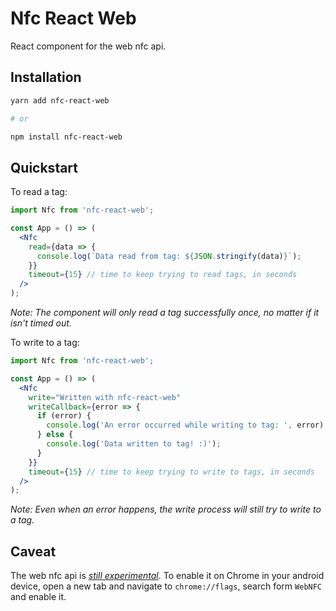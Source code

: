 # Nfc React Web

React component for the web nfc api.

## Installation

```bash
yarn add nfc-react-web

# or

npm install nfc-react-web
```

## Quickstart

To read a tag:

```jsx
import Nfc from 'nfc-react-web';

const App = () => (
  <Nfc
    read={data => {
      console.log(`Data read from tag: ${JSON.stringify(data)}`);
    }}
    timeout={15} // time to keep trying to read tags, in seconds
  />
);
```

_Note: The component will only read a tag successfully once, no matter if it isn't timed out._

To write to a tag:

```jsx
import Nfc from 'nfc-react-web';

const App = () => (
  <Nfc
    write="Written with nfc-react-web"
    writeCallback={error => {
      if (error) {
        console.log('An error occurred while writing to tag: ', error);
      } else {
        console.log('Data written to tag! :)');
      }
    }}
    timeout={15} // time to keep trying to write to tags, in seconds
  />
);
```

_Note: Even when an error happens, the write process will still try to write to a tag._

## Caveat

The web nfc api is [_still experimental_](https://whatwebcando.today/nfc.html). To enable it on Chrome in your android device, open a new tab and navigate to `chrome://flags`, search form `WebNFC` and enable it.
